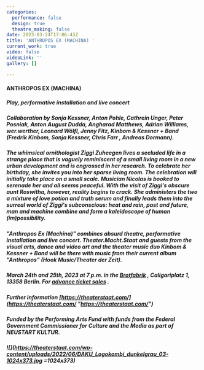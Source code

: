 ```yaml
---
categories:
  performance: false
  design: true
  theatre_making: false
date: 2023-03-24T17:06:43Z
title: 'ANTHROPOS EX (MACHINA) '
current_work: true
video: false
videoLink: ''
gallery: []

---
```

#### ANTHROPOS EX (MACHINA)

##### Play, performative installation and live concert

##### Collaboration by Sonja Kessner, Anton Pohle, Cathrein Unger, Peter Posniak, Anton August Dudda, Angharad Matthews, Adrian Williams, wer.werther, Leonard Wölfl, Jenny Fitz, Kinbom & Kessner + Band (Fredrik Kinbom, Sonja Kessner, Chris Farr , Andreas Dormann).

##### The whimsical ornithologist Ziggi Zuheegen lives a secluded life in a strange place that is vaguely reminiscent of a small living room in a new urban development and is engrossed in her research. To celebrate her birthday, she invites you into her sparse living room. The celebration will initially take place on a small scale. Musician Nicolas is booked to serenade her and all seems peaceful. With the visit of Ziggi's obscure aunt Roswitha, however, reality begins to crack. She administers the two a mixture of love potion and truth serum and finally leads them into the surreal world of Ziggi's subconscious: heat and rain, past and future, man and machine combine and form a kaleidoscope of human (im)possibility.

##### "Anthropos Ex (Machina)" combines absurd theatre, performative installation and live concert. Theater.Macht.Staat and guests from the visual arts, dance and video art and the theater music duo Kinbom & Kessner + Band will be there with music from their current album "Anthropos" (Hook Music/Theater der Zeit).

##### March 24th and 25th, 2023 at 7 p.m. in the [Brotfabrik](https://www.brotfabrik-berlin.de/) , Caligariplatz 1, 13358 Berlin. For [advance ticket sales](https://www.eventbrite.de/e/anthropos-ex-machina-tickets-551703799917) .

##### Further information [https://theaterstaat.com/](https://theaterstaat.com/ "https://theaterstaat.com/")

##### Funded by the Performing Arts Fund with funds from the Federal Government Commissioner for Culture and the Media as part of NEUSTART KULTUR.

##### ![](https://theaterstaat.com/wp-content/uploads/2022/06/DAKU_Logokombi_dunkelgrau_03-1024x373.jpg =1024x373)
